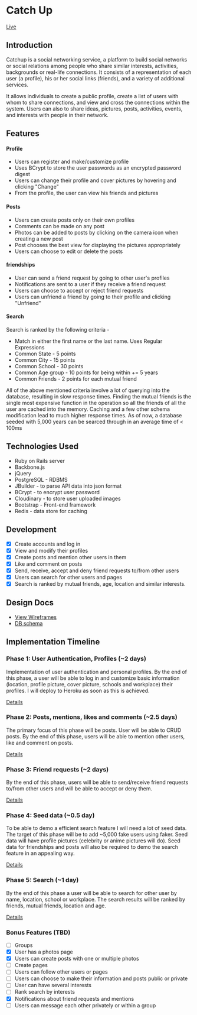# Catch Up

[Live][live]

[live]: http://www.catchup.click

## Introduction
Catchup is a social networking service, a platform to build social networks or social relations among people who share similar interests, activities, backgrounds or real-life connections. It consists of a representation of each user (a profile), his or her social links (friends), and a variety of additional services.

It allows individuals to create a public profile, create a list of users with whom to share connections, and view and cross the connections within the system. Users can also to share ideas, pictures, posts, activities, events, and interests with people in their network.

## Features

#### Profile
- Users can register and make/customize profile
- Uses BCrypt to store the user passwords as an encrypted password digest
- Users can change their profile and cover pictures by hovering and clicking "Change"
- From the profile, the user can view his friends and pictures

#### Posts
- Users can create posts only on their own profiles
- Comments can be made on any post
- Photos can be added to posts by clicking on the camera icon when creating a new post
- Post chooses the best view for displaying the pictures appropriately
- Users can choose to edit or delete the posts

#### friendships
- User can send a friend request by going to other user's profiles
- Notifications are sent to a user if they receive a friend request
- Users can choose to accept or reject friend requests
- Users can unfriend a friend by going to their profile and clicking "Unfriend"

#### Search
Search is ranked by the following criteria -
  - Match in either the first name or the last name. Uses Regular Expressions
  - Common State - 5 points
  - Common City - 15 points
  - Common School - 30 points
  - Common Age group - 10 points for being within += 5 years
  - Common Friends - 2 points for each mutual friend

All of the above mentioned criteria involve a lot of querying into the database, resulting in slow response times. Finding the mutual friends is the single most expensive function in the operation so all the friends of all the user are cached into the memory. Caching and a few other schema modification lead to much higher response times. As of now, a database seeded with 5,000 years can be searced through in an average time of < 100ms 

## Technologies Used
- Ruby on Rails server
- Backbone.js
- jQuery
- PostgreSQL - RDBMS
- JBuilder - to parse API data into json format
- BCrypt - to encrypt user password
- Cloudinary - to store user uploaded images
- Bootstrap - Front-end framework
- Redis - data store for caching


## Development
<!-- This is a Markdown checklist. Use it to keep track of your progress! -->

- [x] Create accounts and log in
- [x] View and modify their profiles
- [x] Create posts and mention other users in them
- [x] Like and comment on posts
- [x] Send, receive, accept and deny friend requests to/from other users
- [x] Users can search for other users and pages
- [x] Search is ranked by mutual friends, age, location and similar interests.

## Design Docs
* [View Wireframes][views]
* [DB schema][schema]

[views]: ./docs/views.md
[schema]: ./docs/schema.md

## Implementation Timeline

### Phase 1: User Authentication, Profiles (~2 days)
Implementation of user authentication and personal profiles. By the end of this
phase, a user will be able to log in and customize basic information (location,
profile picture, cover picture, schools and workplace) their profiles. I will
deploy to Heroku as soon as this is achieved.

[Details][phase-one]

### Phase 2: Posts, mentions, likes and comments (~2.5 days)
The primary focus of this phase will be posts. User will be able to CRUD posts.
By the end of this phase, users will be able to mention other users, like and
comment on posts.

[Details][phase-two]

### Phase 3: Friend requests (~2 days)
By the end of this phase, users will be able to send/receive friend requests
to/from other users and will be able to accept or deny them.

[Details][phase-three]

### Phase 4: Seed data (~0.5 day)
To be able to demo a efficient search feature I will need a lot of seed data.
The target of this phase will be to add ~5,000 fake users using faker. Seed data
will have profile pictures (celebrity or anime pictures will do). Seed data
for friendships and posts will also be required to demo the search feature in an
appealing way.

[Details][phase-four]

### Phase 5: Search (~1 day)
By the end of this phase a user will be able to search for other user by name,
location, school or workplace. The search results will be ranked by friends,
mutual friends, location and age.

[Details][phase-five]

### Bonus Features (TBD)
- [ ] Groups
- [x] User has a photos page
- [x] Users can create posts with one or multiple photos
- [ ] Create pages
- [ ] Users can follow other users or pages
- [ ] Users can choose to make their information and posts public or private
- [ ] User can have several interests
- [ ] Rank search by interests
- [x] Notifications about friend requests and mentions
- [ ] Users can message each other privately or within a group

[phase-one]: ./docs/phases/phase1.md
[phase-two]: ./docs/phases/phase2.md
[phase-three]: ./docs/phases/phase3.md
[phase-four]: ./docs/phases/phase4.md
[phase-five]: ./docs/phases/phase5.md
